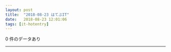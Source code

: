 ```yaml
---
layout: post
title:  "2018-08-23 はてぶIT"
date:   2018-08-23 12:01:06
tags: [it-hotentry]
---
```

0 件のデータあり

<hr>
